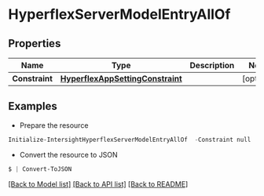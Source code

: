# HyperflexServerModelEntryAllOf
## Properties

Name | Type | Description | Notes
------------ | ------------- | ------------- | -------------
**Constraint** | [**HyperflexAppSettingConstraint**](HyperflexAppSettingConstraint.md) |  | [optional] 

## Examples

- Prepare the resource
```powershell
Initialize-IntersightHyperflexServerModelEntryAllOf  -Constraint null
```

- Convert the resource to JSON
```powershell
$ | Convert-ToJSON
```

[[Back to Model list]](../README.md#documentation-for-models) [[Back to API list]](../README.md#documentation-for-api-endpoints) [[Back to README]](../README.md)

